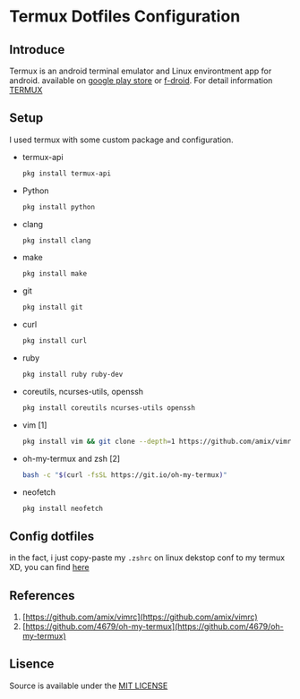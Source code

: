 # Termux Dotfiles Configuration

## Introduce
Termux is an android terminal emulator and
Linux environtment app for android.
available on [google play store](https://play.google.com/store/apps/details?id=com.termux) or [f-droid](https://f-droid.org/repository/browse/?fdid=com.termux).
For detail information [TERMUX](https://github.com/termux/termux-app)

## Setup 
I used termux with some custom package and configuration.

* termux-api
    ```bash
    pkg install termux-api
    ```

* Python
    ```bash
    pkg install python
    ```

* clang
    ```bash
    pkg install clang
    ```

* make
    ```bash
    pkg install make
    ```
* git
    ```bash
    pkg install git
    ```
 * curl
    ```bash
    pkg install curl
    ```

* ruby
    ```bash
    pkg install ruby ruby-dev
    ```

* coreutils, ncurses-utils, openssh    
    ```bash
    pkg install coreutils ncurses-utils openssh
    ```

* vim [1]
    ```bash
    pkg install vim && git clone --depth=1 https://github.com/amix/vimrc.git ~/.vim_runtime && sh ~/.vim_runtime/install_awesome_vimrc.sh 
    ```

* oh-my-termux and zsh [2]
    ```bash
    bash -c "$(curl -fsSL https://git.io/oh-my-termux)" 
    ```
* neofetch
    ```bash
    pkg install neofetch
    ```

## Config dotfiles
in the fact, i just copy-paste my ```.zshrc``` on linux dekstop conf to my termux XD, you can find [here](https://github.com/ypraw/myDotfiles//tree/master/zsh)

##  References
1. [https://github.com/amix/vimrc](https://github.com/amix/vimrc)
2. [https://github.com/4679/oh-my-termux](https://github.com/4679/oh-my-termux)

## Lisence
Source is available under the [MIT LICENSE](LICENSE.md)